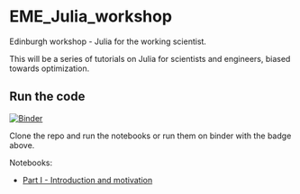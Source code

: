# EME_Julia_workshop

Edinburgh workshop - Julia for the working scientist.

This will be a series of tutorials on Julia for scientists and engineers, biased towards optimization.

## Run the code

[![Binder](https://mybinder.org/badge_logo.svg)](https://mybinder.org/v2/gh/matbesancon/EME_Julia_workshop/master)

Clone the repo and run the notebooks or run them on binder with the badge above.

Notebooks:  

- [Part I - Introduction and motivation](https://notebooks.gesis.org/binder/jupyter/user/matbesancon-eme_julia_workshop-c9oot886/notebooks/1_Introduction.ipynb)
